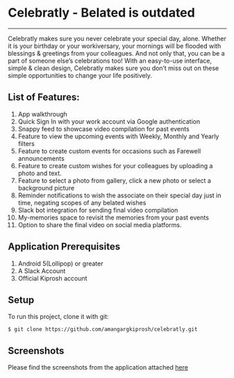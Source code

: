 # Celebratly - Belated is outdated

---

Celebratly makes sure you never celebrate your special day, alone. Whether it is your birthday or your workiversary, your mornings will be flooded with blessings & greetings from your colleagues. And not only that, you can be a part of someone else’s celebrations too! With an easy-to-use interface, simple & clean design, Celebratly makes sure you don’t miss out on these simple opportunities to change your life positively.

## List of Features:
1. App walkthrough
2. Quick Sign In with your work account via Google authentication
3. Snappy feed to showcase video compilation for past events
4. Feature to view the upcoming events with Weekly, Monthly and Yearly filters
5. Feature to create custom events for occasions such as Farewell announcements
6. Feature to create custom wishes for your colleagues by uploading a photo and text.
7. Feature to select a photo from gallery, click a new photo or select a background picture
8. Reminder notifications to wish the associate on their special day just in time, negating scopes of any belated wishes
9. Slack bot integration for sending final video compilation
10. My-memories space to revisit the memories from your past events
11. Option to share the final video on social media platforms.


## Application Prerequisites
1. Android 5(Lollipop) or greater 
2. A Slack Account
3. Official Kiprosh account

## Setup 
To run this project, clone it with git:
```
$ git clone https://github.com/amangargkiprosh/celebratly.git
```

## Screenshots
Please find the screenshots from the application attached [here](https://drive.google.com/drive/folders/1T4uoKgidOPpDKVyZ4db4M8B5KSYA9FA0?usp=sharing)

